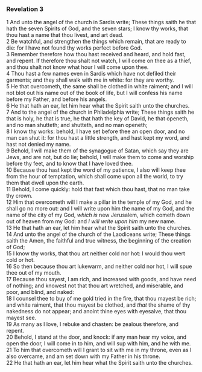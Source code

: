 ### Revelation 3

1 And unto the angel of the church in Sardis write; These things saith he that hath the seven Spirits of God, and the seven stars; I know thy works, that thou hast a name that thou livest, and art dead.  
2 Be watchful, and strengthen the things which remain, that are ready to die: for I have not found thy works perfect before God.  
3 Remember therefore how thou hast received and heard, and hold fast, and repent. If therefore thou shalt not watch, I will come on thee as a thief, and thou shalt not know what hour I will come upon thee.  
4 Thou hast a few names even in Sardis which have not defiled their garments; and they shall walk with me in white: for they are worthy.  
5 He that overcometh, the same shall be clothed in white raiment; and I will not blot out his name out of the book of life, but I will confess his name before my Father, and before his angels.  
6 He that hath an ear, let him hear what the Spirit saith unto the churches.  
7 And to the angel of the church in Philadelphia write; These things saith he that is holy, he that is true, he that hath the key of David, he that openeth, and no man shutteth; and shutteth, and no man openeth;  
8 I know thy works: behold, I have set before thee an open door, and no man can shut it: for thou hast a little strength, and hast kept my word, and hast not denied my name.  
9 Behold, I will make them of the synagogue of Satan, which say they are Jews, and are not, but do lie; behold, I will make them to come and worship before thy feet, and to know that I have loved thee.  
10 Because thou hast kept the word of my patience, I also will keep thee from the hour of temptation, which shall come upon all the world, to try them that dwell upon the earth.  
11 Behold, I come quickly: hold that fast which thou hast, that no man take thy crown.  
12 Him that overcometh will I make a pillar in the temple of my God, and he shall go no more out: and I will write upon him the name of my God, and the name of the city of my God, *which is* new Jerusalem, which cometh down out of heaven from my God: and *I will write upon him* my new name.  
13 He that hath an ear, let him hear what the Spirit saith unto the churches.  
14 And unto the angel of the church of the Laodiceans write; These things saith the Amen, the faithful and true witness, the beginning of the creation of God;  
15 I know thy works, that thou art neither cold nor hot: I would thou wert cold or hot.  
16 So then because thou art lukewarm, and neither cold nor hot, I will spue thee out of my mouth.  
17 Because thou sayest, I am rich, and increased with goods, and have need of nothing; and knowest not that thou art wretched, and miserable, and poor, and blind, and naked:  
18 I counsel thee to buy of me gold tried in the fire, that thou mayest be rich; and white raiment, that thou mayest be clothed, and *that* the shame of thy nakedness do not appear; and anoint thine eyes with eyesalve, that thou mayest see.  
19 As many as I love, I rebuke and chasten: be zealous therefore, and repent.  
20 Behold, I stand at the door, and knock: if any man hear my voice, and open the door, I will come in to him, and will sup with him, and he with me.  
21 To him that overcometh will I grant to sit with me in my throne, even as I also overcame, and am set down with my Father in his throne.  
22 He that hath an ear, let him hear what the Spirit saith unto the churches.  
